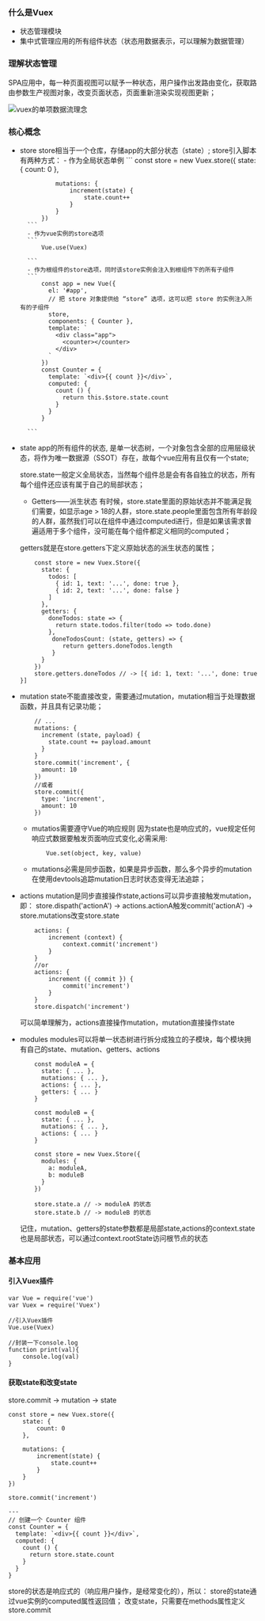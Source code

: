 
### 什么是Vuex

- 状态管理模块
- 集中式管理应用的所有组件状态（状态用数据表示，可以理解为数据管理）

### 理解状态管理

SPA应用中，每一种页面视图可以赋予一种状态，用户操作出发路由变化，获取路由参数生产视图对象，改变页面状态，页面重新渲染实现视图更新；

![vuex的单项数据流理念](https://vuex.vuejs.org/zh-cn/images/flow.png)

### 核心概念

- store
	store相当于一个仓库，存储app的大部分状态（state）;
	store引入脚本有两种方式：
		- 作为全局状态单例
		```
			const store = new Vuex.store({
				state: {
					count: 0
				},

				mutations: {
					increment(state) {
						state.count++
					}
				}
			})
		```
		- 作为vue实例的store选项
		```
			Vue.use(Vuex)

		```
		- 作为根组件的store选项，同时该store实例会注入到根组件下的所有子组件
		```
			const app = new Vue({
			  el: '#app',
			  // 把 store 对象提供给 “store” 选项，这可以把 store 的实例注入所有的子组件
			  store,
			  components: { Counter },
			  template: `
			    <div class="app">
			      <counter></counter>
			    </div>
			  `
			})
			const Counter = {
			  template: `<div>{{ count }}</div>`,
			  computed: {
			    count () {
			      return this.$store.state.count
			    }
			  }
			}

		```
- state
	app的所有组件的状态, 是单一状态树，一个对象包含全部的应用层级状态，将作为唯一数据源（SSOT）存在，故每个vue应用有且仅有一个state;

	store.state一般定义全局状态，当然每个组件总是会有各自独立的状态，所有每个组件还应该有属于自己的局部状态；

	- Getters——派生状态
	有时候，store.state里面的原始状态并不能满足我们需要，如显示age > 18的人群，store.state.people里面包含所有年龄段的人群，虽然我们可以在组件中通过computed进行，但是如果该需求普遍适用于多个组件，没可能在每个组件都定义相同的computed；

	getters就是在store.getters下定义原始状态的派生状态的属性；

	```
		const store = new Vuex.Store({
		  state: {
		    todos: [
		      { id: 1, text: '...', done: true },
		      { id: 2, text: '...', done: false }
		    ]
		  },
		  getters: {
		    doneTodos: state => {
		      return state.todos.filter(todo => todo.done)
		    },
		     doneTodosCount: (state, getters) => {
   			 	return getters.doneTodos.length
 			 }
		  }
		})
		store.getters.doneTodos // -> [{ id: 1, text: '...', done: true }]

	```
- mutation
	state不能直接改变，需要通过mutation，mutation相当于处理数据函数，并且具有记录功能；

	```
		// ...
		mutations: {
		  increment (state, payload) {
		    state.count += payload.amount
		  }
		}
		store.commit('increment', {
		  amount: 10
		})
		//或者
		store.commit({
		  type: 'increment',
		  amount: 10
		})
	```

	- mutatios需要遵守Vue的响应规则
		因为state也是响应式的，vue规定任何响应式数据要触发页面响应式变化,必需采用:
		```
			Vue.set(object, key, value)
		```
	- mutations必需是同步函数，如果是异步函数，那么多个异步的mutation在使用devtools追踪mutation日志时状态变得无法追踪；

- actions
	mutation是同步直接操作state,actions可以异步直接触发mutation，即：
	store.dispath('actionA') -> actions.actionA触发commit('actionA') -> store.mutations改变store.state
	```
		actions: {
			increment (context) {
			  	context.commit('increment')
			}
		}
		//or
		actions: {
			increment ({ commit }) {
				commit('increment')
			}
		}
		store.dispatch('increment')
	```
	可以简单理解为，actions直接操作mutation，mutation直接操作state

- modules
	modules可以将单一状态树进行拆分成独立的子模块，每个模块拥有自己的state、mutation、getters、actions
	```
		const moduleA = {
		  state: { ... },
		  mutations: { ... },
		  actions: { ... },
		  getters: { ... }
		}

		const moduleB = {
		  state: { ... },
		  mutations: { ... },
		  actions: { ... }
		}

		const store = new Vuex.Store({
		  modules: {
		    a: moduleA,
		    b: moduleB
		  }
		})

		store.state.a // -> moduleA 的状态
		store.state.b // -> moduleB 的状态
	```
	记住，mutation、getters的state参数都是局部state,actions的context.state也是局部状态，可以通过context.rootState访问根节点的状态
### 基本应用

#### 引入Vuex插件
```
var Vue = require('vue')
var Vuex = require('Vuex')

//引入Vuex插件
Vue.use(Vuex)

//封装一下console.log
function print(val){
	console.log(val)
}
```

#### 获取state和改变state

store.commit -> mutation -> state

```
const store = new Vuex.store({
	state: {
		count: 0
	},

	mutations: {
		increment(state) {
			state.count++
		}
	}
})

store.commit('increment')

---
// 创建一个 Counter 组件
const Counter = {
  template: `<div>{{ count }}</div>`,
  computed: {
    count () {
      return store.state.count
    }
  }
}

```

store的状态是响应式的（响应用户操作，是经常变化的），所以：
store的state通过vue实例的computed属性返回值；
改变state，只需要在methods属性定义store.commit


